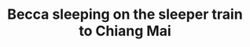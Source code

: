 ---
title: Becca sleeping on the sleeper train to Chiang Mai
category: blog
lat: 18.03949
lng: 99.91835
image: https://s3-us-west-2.amazonaws.com/travels2013/2014-01-09 15:10:02 PST.jpg
observation: 20140109151002PST
---